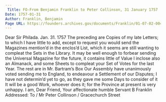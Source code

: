 ```yaml
---
 Title: FO-From Benjamin Franklin to Peter Collinson, 31 January 1757
Date: 1757-01-31
Author: Franklin, Benjamin
Page URL: https://founders.archives.gov/documents/Franklin/01-07-02-0041
---
```


Dear Sir
Philada. Jan. 31. 1757
The preceding are Copies of my late Letters; to which I have little to add, except to request you would send the Magazines mention’d in the enclos’d List, which it seems are still wanting to compleat the Sets in the Library. It may be well enough to forbear sending the Universal Magazine for the future, it contains little of Value I inclose also an Almanack, and some Sheets to compleat your Set of Votes for the last Year. The rest are in Mr. Bartram’s Box Our Assembly have unanimously voted sending me to England, to endeavour a Settlement of our Disputes; I have not determin’d yet to go, as they gave me some Days to consider of it It will be a good Work, whoever does it; for the Province at present is very unhappy. I am, Dear Friend, Your affectionate humble Servant
B Franklin
 Addressed: To / Mr Peter Collinson / Gracechurch Street

